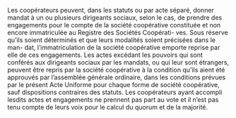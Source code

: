 Les coopérateurs peuvent, dans les statuts ou par acte séparé, donner mandat à un ou plusieurs dirigeants sociaux, selon le cas, de prendre des engagements pour le compte de la société coopérative constituée et non encore immatriculée au Registre des Sociétés Coopérati- ves. Sous réserve qu’ils soient déterminés et que leurs modalités soient précisées dans le man- dat, l’immatriculation de la société coopérative emporte reprise par elle de ces engagements.
Les actes excédant les pouvoirs qui sont conférés aux dirigeants sociaux par les mandats, ou qui leur sont étrangers, peuvent être repris par la société coopérative à la condition qu’ils aient été approuvés par l’assemblée générale ordinaire, dans les conditions prévues par le présent Acte Uniforme pour chaque forme de société coopérative, sauf dispositions contraires des statuts. Les coopérateurs ayant accompli lesdits actes et engagements ne prennent pas part au vote et il n’est pas tenu compte de leurs voix pour le calcul du quorum et de la majorité.